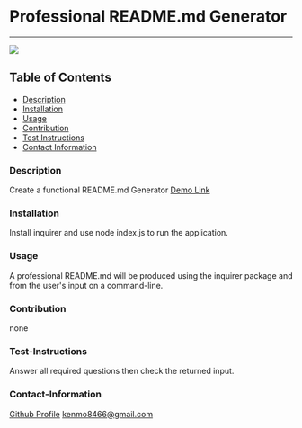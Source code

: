 # Professional README.md Generator
----
<a href="https://img.shields.io/badge/License-None,Apache2.0,GNU Public v3.0,MIT,Boost Software 1.0,Creative Commons Zero v1.0 Universal,Eclipse Public 2.0,GNU Affero General Public v3.0,GNU General Public v2.0,GNU Lesser General Public v2.1,Mozilla Public 2.0,the Unilicense-brightgreen"><img src="https://img.shields.io/badge/License-None-brightgreen"></a>
## Table of Contents
- [Description](#description)
- [Installation](#installation)
- [Usage](#usage)
- [Contribution](#contribution)
- [Test Instructions](#test-instructions)
- [Contact Information](#contact-information)

### Description
Create a functional README.md Generator
[Demo Link](https://drive.google.com/file/d/1_4SxdlxlvPrTeUWQUftyQUCNPRNHiWbU/view?usp=sharing)

### Installation
Install inquirer and use node index.js to run the application.
### Usage
A professional README.md will be produced using the inquirer package and from the user's input on a command-line.
### Contribution
none
### Test-Instructions
Answer all required questions then check the returned input.
### Contact-Information
[Github Profile](https://github.com/kbentley7)
kenmo8466@gmail.com
